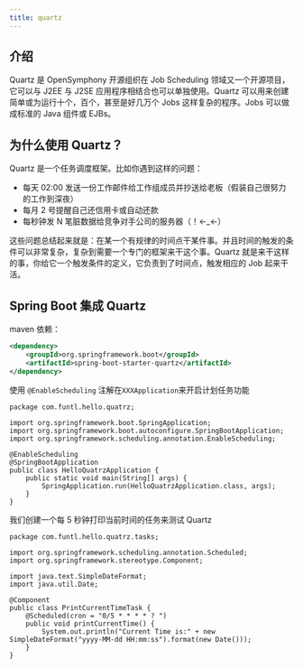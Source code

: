 ```yaml
---
title: quartz
---
```


## 介绍
Quartz 是 OpenSymphony 开源组织在 Job Scheduling 领域又一个开源项目，它可以与 J2EE 与 J2SE 应用程序相结合也可以单独使用。Quartz 可以用来创建简单或为运行十个，百个，甚至是好几万个 Jobs 这样复杂的程序。Jobs 可以做成标准的 Java 组件或 EJBs。

## 为什么使用 Quartz？
Quartz 是一个任务调度框架。比如你遇到这样的问题：

- 每天 02:00 发送一份工作邮件给工作组成员并抄送给老板（假装自己很努力的工作到深夜）
- 每月 2 号提醒自己还信用卡或自动还款
- 每秒钟发 N 笔脏数据给竞争对手公司的服务器（！←_←）

这些问题总结起来就是：在某一个有规律的时间点干某件事。并且时间的触发的条件可以非常复杂，复杂到需要一个专门的框架来干这个事。Quartz 就是来干这样的事，你给它一个触发条件的定义，它负责到了时间点，触发相应的 Job 起来干活。

## Spring Boot 集成 Quartz
maven 依赖：

```xml
<dependency>
    <groupId>org.springframework.boot</groupId>
    <artifactId>spring-boot-starter-quartz</artifactId>
</dependency>
```

使用 `@EnableScheduling` 注解在`XXXApplication`来开启计划任务功能

```java{7}
package com.funtl.hello.quatrz;

import org.springframework.boot.SpringApplication;
import org.springframework.boot.autoconfigure.SpringBootApplication;
import org.springframework.scheduling.annotation.EnableScheduling;

@EnableScheduling
@SpringBootApplication
public class HelloQuatrzApplication {
    public static void main(String[] args) {
        SpringApplication.run(HelloQuatrzApplication.class, args);
    }
}
```

我们创建一个每 5 秒钟打印当前时间的任务来测试 Quartz

```java{11}
package com.funtl.hello.quatrz.tasks;

import org.springframework.scheduling.annotation.Scheduled;
import org.springframework.stereotype.Component;

import java.text.SimpleDateFormat;
import java.util.Date;

@Component
public class PrintCurrentTimeTask {
    @Scheduled(cron = "0/5 * * * * ? ")
    public void printCurrentTime() {
        System.out.println("Current Time is:" + new SimpleDateFormat("yyyy-MM-dd HH:mm:ss").format(new Date()));
    }
}
```